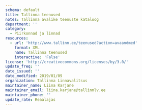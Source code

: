 ```yaml
---
schema: default
title: Tallinna teenused
notes: Tallinna avalike teenuste kataloog
department: ''
category:
  - Piirkonnad ja linnad
resources:
  - url: 'http://www.tallinn.ee/teenused?action=avaandmed'
    format: XML
    name: Tallinna teenused
    interactive: 'False'
license: 'http://creativecommons.org/licenses/by/3.0/'
update_freq: ''
date_issued: ''
date_modified: 2019/01/09
organization: Tallinna Linnavalitsus
maintainer_name: Liina Karjane
maintainer_email: liina.karjane@tallinnlv.ee
maintainer_phone: ''
update_rate: Reaalajas
---
```

